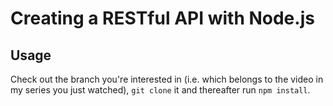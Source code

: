 # Creating a RESTful API with Node.js


## Usage
Check out the branch you're interested in (i.e. which belongs to the video in my series you just watched), ```git clone``` it and thereafter run ```npm install```.
